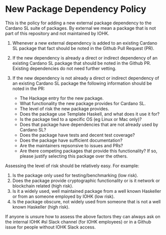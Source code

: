 # New Package Dependency Policy

This is the policy for adding a new external package dependency to the Cardano SL suite of
packages. By external we mean a package that is not part of this repository and not
maintained by IOHK.

1. Whenever a new external dependency is added to an existing Cardano SL package that fact
   should be noted in the Github Pull Request (PR).

2. If the new dependency is already a direct or indirect dependency of an existing
   Cardano SL package that should be noted in the Github PR. Existing dependencies do
   not need further vetting.

3. If the new dependency is not already a direct or indirect dependency of an existing
   Cardano SL package the following information should be noted in the PR:

   * The Hackage entry for the new package.
   * What functionality the new package provides for Cardano SL.
   * The level of risk the new package provides.
   * Does the package use Template Haskell, and what does it use it for?
   * Is the package tied to a specific OS (eg Linux or Mac only)?
   * Does that package have dependencies that are not already used by Cardano SL?
   * Does the package have tests and decent test coverage?
   * Does the package have sufficient documentation?
   * Are the maintainers repsonsive to issues and PRs?
   * Are there competing packages that provide this functionality? If so, please justify
     selecting this package over the others.

Assessing the level of risk should be relatively easy. For example:

1. Is the package only used for testing/benchmarking (low risk).
2. Does the package provide cryptographic functionality or is it network or blockchain related
   (high risk).
3. Is it a widely used, well maintained package from a well known Haskeller or from an someone
   employed by IOHK (low risk).
4. Is the package obscure, not widely used from someone that is not a well known Haskeller (high
   risk).

If anyone is unsure how to assess the above factors they can always ask on the internal IOHK
#sl Slack channel (for IOHK employees) or in a Github issue for people without IOHK Slack
access.
